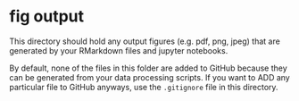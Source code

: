 # fig output

This directory should hold any output figures (e.g. pdf, png, jpeg) that are generated by your RMarkdown files and jupyter notebooks.

By default, none of the files in this folder are added to GitHub because they can be generated from your data processing scripts. If you want to ADD any particular file to GitHub anyways, use the `.gitignore` file in this directory.